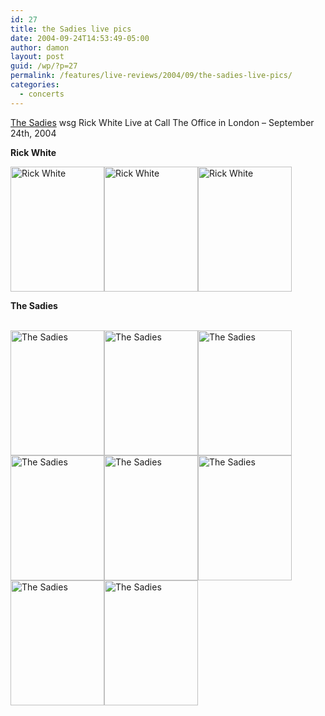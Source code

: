 ```yaml
---
id: 27
title: the Sadies live pics
date: 2004-09-24T14:53:49-05:00
author: damon
layout: post
guid: /wp/?p=27
permalink: /features/live-reviews/2004/09/the-sadies-live-pics/
categories:
  - concerts
---
```

<a href="http://www.thesadies.net/">The Sadies</a> wsg Rick White Live at Call The Office in London – September 24th, 2004</p> 

<p>
  <strong>Rick White</strong>
</p>

<p>
  <a href="/pics/sadies/large/01.jpg"><img src="/pics/sadies/01.jpg" width="150" height="200" alt="Rick White" border="0" /></a><a href="/pics/sadies/large/02.jpg"><img src="/pics/sadies/02.jpg" width="150" height="200" alt="Rick White" border="0" /></a><a href="/pics/sadies/large/03.jpg"><img src="/pics/sadies/03.jpg" width="150" height="200" alt="Rick White" border="0" /></a>
</p>

<p>
  <strong>The Sadies</strong>
</p>

<p>
  <br /> <a href="/pics/sadies/large/04.jpg"><img src="/pics/sadies/04.jpg" width="150" height="200" alt="The Sadies" border="0" /></a><a href="/pics/sadies/large/05.jpg"><img src="/pics/sadies/05.jpg" width="150" height="200" alt="The Sadies" border="0" /></a><a href="/pics/sadies/large/06.jpg"><img src="/pics/sadies/06.jpg" width="150" height="200" alt="The Sadies" border="0" /></a><a href="/pics/sadies/large/07.jpg"><img src="/pics/sadies/07.jpg" width="150" height="200" alt="The Sadies" border="0" /></a><a href="/pics/sadies/large/09.jpg"><img src="/pics/sadies/09.jpg" width="150" height="200" alt="The Sadies" border="0" /></a><a href="/pics/sadies/large/10.jpg"><img src="/pics/sadies/10.jpg" width="150" height="200" alt="The Sadies" border="0" /></a><a href="/pics/sadies/large/11.jpg"><img src="/pics/sadies/11.jpg" width="150" height="200" alt="The Sadies" border="0" /></a><a href="/pics/sadies/large/12.jpg"><img src="/pics/sadies/12.jpg" width="150" height="200" alt="The Sadies" border="0" /></a><a href="/pics/</a><br /> </a>
</p>